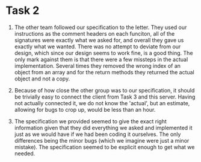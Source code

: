 # Task 2

1. The other team followed our specification to the letter. They used our instructions as the comment headers on each funciton, all of the signatures were exactly what we asked for, and overall they gave us exactly what we wanted. There was no attempt to deviate from our design, which since our design seems to work fine, is a good thing. The only mark against them is that there were a few missteps in the actual implementation. Several times they removed the wrong index of an object from an array and for the return methods they returned the actual object and not a copy.

2. Because of how close the other group was to our specification, it should be trivially easy to connect the client from Task 3 and this server. Having not actually connected it, we do not know the 'actual', but an estimate, allowing for bugs to crop up, would be less than an hour.

3. The specification we provided seemed to give the exact right information given that they did everything we asked and implemented it just as we would have if we had been coding it ourselves. The only differences being the minor bugs (which we imagine were just a minor mistake). The specification seemed to be explicit enough to get what we needed.

